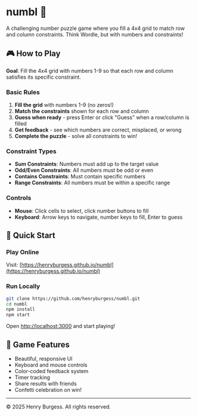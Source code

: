 # numbl 🧮

A challenging number puzzle game where you fill a 4x4 grid to match row and column constraints. Think Wordle, but with numbers and constraints!

## 🎮 How to Play

**Goal**: Fill the 4x4 grid with numbers 1-9 so that each row and column satisfies its specific constraint.

### Basic Rules

1. **Fill the grid** with numbers 1-9 (no zeros!)
2. **Match the constraints** shown for each row and column
3. **Guess when ready** - press Enter or click "Guess" when a row/column is filled
4. **Get feedback** - see which numbers are correct, misplaced, or wrong
5. **Complete the puzzle** - solve all constraints to win!

### Constraint Types

- **Sum Constraints**: Numbers must add up to the target value
- **Odd/Even Constraints**: All numbers must be odd or even
- **Contains Constraints**: Must contain specific numbers
- **Range Constraints**: All numbers must be within a specific range

### Controls

- **Mouse**: Click cells to select, click number buttons to fill
- **Keyboard**: Arrow keys to navigate, number keys to fill, Enter to guess

## 🚀 Quick Start

### Play Online

Visit: [https://henryburgess.github.io/numbl](https://henryburgess.github.io/numbl)

### Run Locally

```bash
git clone https://github.com/henryburgess/numbl.git
cd numbl
npm install
npm start
```

Open [http://localhost:3000](http://localhost:3000) and start playing!

## 🎯 Game Features

- Beautiful, responsive UI
- Keyboard and mouse controls
- Color-coded feedback system
- Timer tracking
- Share results with friends
- Confetti celebration on win!

---

© 2025 Henry Burgess. All rights reserved.
